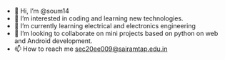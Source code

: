 - 👋 Hi, I’m @soum14
- 👀 I’m interested in coding and learning new technologies.
- 🌱 I’m currently learning electrical and electronics engineering
- 💞️ I’m looking to collaborate on mini projects based on python on web and Android development.
- 📫 How to reach me sec20ee009@sairamtap.edu.in

<!---
soum14/soum14 is a ✨ special ✨ repository because its `README.md` (this file) appears on your GitHub profile.
You can click the Preview link to take a look at your changes.
--->
